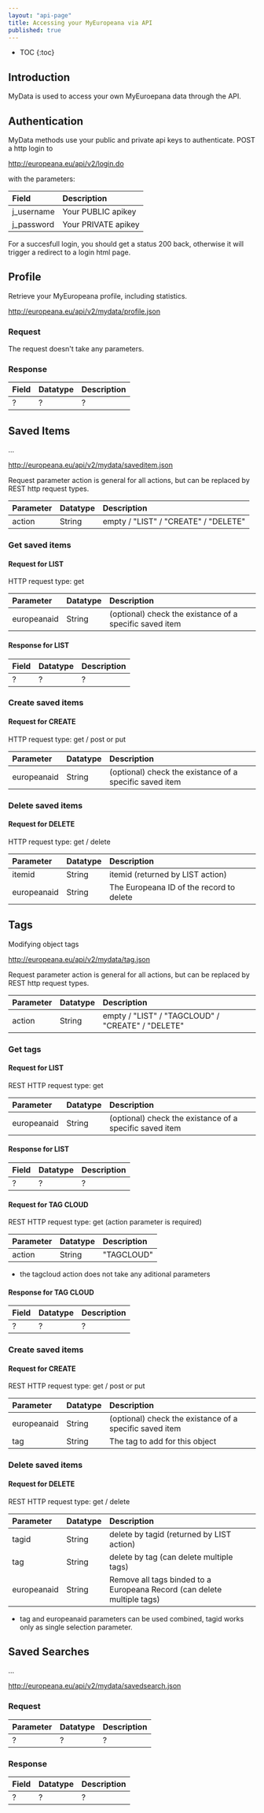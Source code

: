 ```yaml
---
layout: "api-page"
title: Accessing your MyEuropeana via API
published: true
---
```


* TOC
{:toc}

## Introduction

MyData is used to access your own MyEuroepana data through the API. 

## Authentication

MyData methods use your public and private api keys to authenticate.
POST a http login to 

  http://europeana.eu/api/v2/login.do

with the parameters:

| Field | Description |
|:------|:------------|
| j_username | Your PUBLIC apikey |
| j_password | Your PRIVATE apikey |

For a succesfull login, you should get a status 200 back, otherwise 
it will trigger a redirect to a login html page.

## Profile

Retrieve your MyEuropeana profile, including statistics.

  http://europeana.eu/api/v2/mydata/profile.json

### Request

The request doesn't take any parameters.

### Response

| Field | Datatype | Description |
|:------|:---------|:------------|
| ? | ? | ? |


## Saved Items

...

  http://europeana.eu/api/v2/mydata/saveditem.json

Request parameter action is general for all actions, but can be replaced by 
REST http request types.

| Parameter | Datatype | Description |
|:-------------|:-------------|:-----|
| action | String | empty / "LIST" / "CREATE" / "DELETE" |

### Get saved items

#### Request for LIST
HTTP request type: get

| Parameter | Datatype | Description |
|:-------------|:-------------|:-----|
| europeanaid | String | (optional) check the existance of a specific saved item |


#### Response for LIST

| Field | Datatype | Description |
|:-------------|:-------------|:-----|
| ? | ? | ? |

### Create saved items

#### Request for CREATE
HTTP request type: get / post or put

| Parameter | Datatype | Description |
|:-------------|:-------------|:-----|
| europeanaid | String | (optional) check the existance of a specific saved item |

### Delete saved items

#### Request for DELETE
HTTP request type: get / delete

| Parameter | Datatype | Description |
|:-------------|:-------------|:-----|
| itemid | String | itemid (returned by LIST action) |
| europeanaid | String | The Europeana ID of the record to delete |

## Tags

Modifying object tags

  http://europeana.eu/api/v2/mydata/tag.json

Request parameter action is general for all actions, but can be replaced by 
REST http request types.

| Parameter | Datatype | Description |
|:-------------|:-------------|:-----|
| action | String | empty / "LIST" / "TAGCLOUD" / "CREATE" / "DELETE" |

### Get tags

#### Request for LIST
REST HTTP request type: get

| Parameter | Datatype | Description |
|:-------------|:-------------|:-----|
| europeanaid | String | (optional) check the existance of a specific saved item |


#### Response for LIST

| Field | Datatype | Description |
|:-------------|:-------------|:-----|
| ? | ? | ? |

#### Request for TAG CLOUD
REST HTTP request type: get (action parameter is required)

| Parameter | Datatype | Description |
|:-------------|:-------------|:-----|
| action | String | "TAGCLOUD" |

* the tagcloud action does not take any aditional parameters

#### Response for TAG CLOUD

| Field | Datatype | Description |
|:-------------|:-------------|:-----|
| ? | ? | ? |

### Create saved items

#### Request for CREATE
REST HTTP request type: get / post or put

| Parameter | Datatype | Description |
|:-------------|:-------------|:-----|
| europeanaid | String | (optional) check the existance of a specific saved item |
| tag | String | The tag to add for this object |

### Delete saved items

#### Request for DELETE
REST HTTP request type: get / delete

| Parameter | Datatype | Description |
|:-------------|:-------------|:-----|
| tagid | String | delete by tagid (returned by LIST action) |
| tag | String | delete by tag (can delete multiple tags) |
| europeanaid | String | Remove all tags binded to a Europeana Record (can delete multiple tags) |

* tag and europeanaid parameters can be used combined, tagid works only as single selection parameter.

## Saved Searches

...

  http://europeana.eu/api/v2/mydata/savedsearch.json

### Request

| Parameter | Datatype | Description |
|:-------------|:-------------|:-----|
| ? | ? | ? |


### Response

| Field | Datatype | Description |
|:-------------|:-------------|:-----|
| ? | ? | ? |
